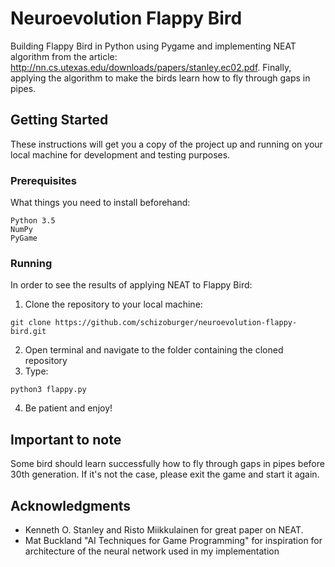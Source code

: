 # Neuroevolution Flappy Bird

Building Flappy Bird in Python using Pygame and implementing NEAT algorithm from the article: http://nn.cs.utexas.edu/downloads/papers/stanley.ec02.pdf. Finally, applying the algorithm to
make the birds learn how to fly through gaps in pipes.

## Getting Started

These instructions will get you a copy of the project up and running on your local machine for development and testing purposes.

### Prerequisites

What things you need to install beforehand:

```
Python 3.5
NumPy
PyGame
```

### Running

In order to see the results of applying NEAT to Flappy Bird:

1. Clone the repository to your local machine:
```
git clone https://github.com/schizoburger/neuroevolution-flappy-bird.git
```
2. Open terminal and navigate to the folder containing the cloned repository
3. Type:
```
python3 flappy.py
```
4. Be patient and enjoy!

## Important to note
Some bird should learn successfully how to fly through gaps in pipes before 30th generation. If it's not the case, please exit the game and start it again.

## Acknowledgments

* Kenneth O. Stanley and Risto Miikkulainen for great paper on NEAT.
* Mat Buckland "AI Techniques for Game Programming" for inspiration for architecture of the neural network used in my implementation
